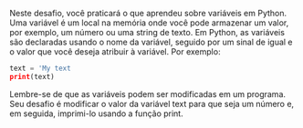 Neste desafio, você praticará o que aprendeu sobre variáveis em Python. Uma variável é um local na memória onde você pode armazenar um valor, por exemplo, um número ou uma string de texto. Em Python, as variáveis são declaradas usando o nome da variável, seguido por um sinal de igual e o valor que você deseja atribuir à variável. Por exemplo:

```py
text = 'My text
print(text)
```

Lembre-se de que as variáveis podem ser modificadas em um programa. Seu desafio é modificar o valor da variável text para que seja um número e, em seguida, imprimi-lo usando a função print.